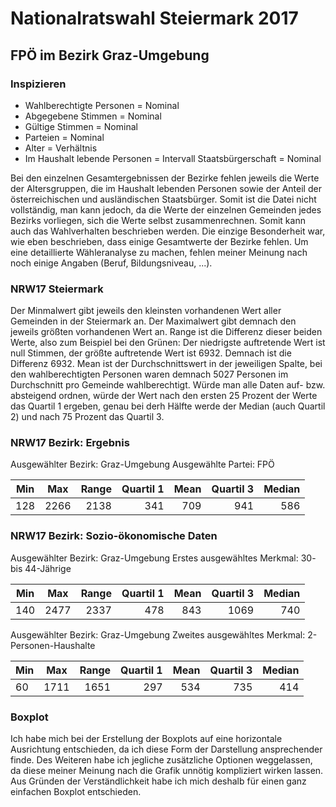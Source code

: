 # Nationalratswahl Steiermark 2017

## FPÖ im Bezirk Graz-Umgebung
### Inspizieren
* Wahlberechtigte Personen = Nominal
* Abgegebene Stimmen = Nominal
* Gültige Stimmen = Nominal
* Parteien = Nominal
* Alter = Verhältnis
* Im Haushalt lebende Personen = Intervall
Staatsbürgerschaft = Nominal
 
Bei den einzelnen Gesamtergebnissen der Bezirke fehlen jeweils die Werte der Altersgruppen, die im Haushalt lebenden Personen sowie der Anteil der österreichischen und ausländischen Staatsbürger. Somit ist die Datei nicht vollständig, man kann jedoch, da die Werte der einzelnen Gemeinden jedes Bezirks vorliegen, sich die Werte selbst zusammenrechnen. Somit kann auch das Wahlverhalten beschrieben werden. Die einzige Besonderheit war, wie eben beschrieben, dass einige Gesamtwerte der Bezirke fehlen. Um eine detaillierte Wähleranalyse zu machen, fehlen meiner Meinung nach noch einige Angaben (Beruf, Bildungsniveau, ...).

### NRW17 Steiermark
Der Minmalwert gibt jeweils den kleinsten vorhandenen Wert aller Gemeinden in der Steiermark an. Der Maximalwert gibt demnach den jeweils größten vorhandenen Wert an. Range ist die Differenz dieser beiden Werte, also zum Beispiel bei den Grünen: Der niedrigste auftretende Wert ist null Stimmen, der größte auftretende Wert ist 6932. Demnach ist die Differenz 6932. Mean ist der Durchschnittswert in der jeweiligen Spalte, bei den wahlberechtigten Personen waren demnach 5027 Personen im Durchschnitt pro Gemeinde wahlberechtigt. Würde man alle Daten auf- bzw. absteigend ordnen, würde der Wert nach den ersten 25 Prozent der Werte das Quartil 1 ergeben, genau bei derh Hälfte werde der Median (auch Quartil 2) und nach 75 Prozent das Quartil 3.

### NRW17 Bezirk: Ergebnis
Ausgewählter Bezirk: Graz-Umgebung
Ausgewählte Partei: FPÖ

| Min  | Max  | Range  | Quartil 1  | Mean  | Quartil 3  | Median  |
| --- |:-----:| -----:| -----------:| -----:| --------:| ---------:|
| 128 | 2266 | 2138 | 341           | 709 |      941 |      586 |

### NRW17 Bezirk: Sozio-ökonomische Daten
Ausgewählter Bezirk: Graz-Umgebung
Erstes ausgewähltes Merkmal: 30- bis 44-Jährige

| Min  | Max  | Range  | Quartil 1  | Mean  | Quartil 3  | Median  |
| --- |:-----:| -----:| -----------:| -----:| --------:| ---------:|
| 140 | 2477 | 2337 | 478           | 843 |      1069 |      740 |

Ausgewählter Bezirk: Graz-Umgebung
Zweites ausgewähltes Merkmal: 2-Personen-Haushalte

| Min  | Max  | Range  | Quartil 1  | Mean  | Quartil 3  | Median  |
| --- |:-----:| -----:| -----------:| -----:| --------:| ---------:|
| 60 | 1711 | 1651 | 297           | 534 |      735 |      414 |

### Boxplot
Ich habe mich bei der Erstellung der Boxplots auf eine horizontale Ausrichtung entschieden, da ich diese Form der Darstellung ansprechender finde. Des Weiteren habe ich jegliche zusätzliche Optionen weggelassen, da diese meiner Meinung nach die Grafik unnötig kompliziert wirken lassen. Aus Gründen der Verständlichkeit habe ich mich deshalb für einen ganz einfachen Boxplot entschieden.
